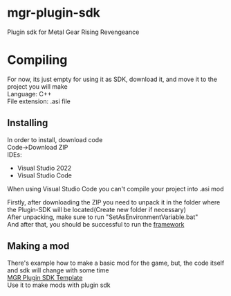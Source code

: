 # mgr-plugin-sdk
Plugin sdk for Metal Gear Rising Revengeance

# Compiling
For now, its just empty for using it as SDK, download it, and move it to the project you will make <br />
Language: C++ <br />
File extension: .asi file <br />
## Installing
In order to install, download code <br />
Code->Download ZIP <br />
IDEs:
* Visual Studio 2022
* Visual Studio Code

When using Visual Studio Code you can't compile your project into .asi mod<br/>

Firstly, after downloading the ZIP you need to unpack it in the folder where the Plugin-SDK will be located(Create new folder if necessary)<br/>
After unpacking, make sure to run "SetAsEnvironmentVariable.bat"<br/>
And after that, you should be successful to run the [framework](https://github.com/user-attachments/files/15522223/MGR.Plugin.SDK.Template.zip)<br/>

## Making a mod
There's example how to make a basic mod for the game, but, the code itself and sdk will change with some time<br/>
[MGR Plugin SDK Template](https://github.com/user-attachments/files/15522223/MGR.Plugin.SDK.Template.zip)<br />
Use it to make mods with plugin sdk
